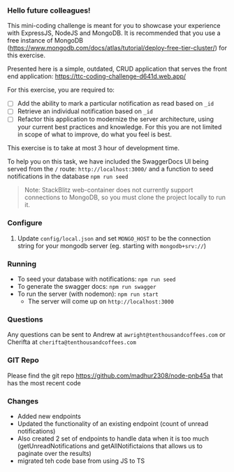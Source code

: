 ### Hello future colleagues!

This mini-coding challenge is meant for you to showcase your experience with ExpressJS, NodeJS and MongoDB. It is recommended that you use a free instance of MongoDB (https://www.mongodb.com/docs/atlas/tutorial/deploy-free-tier-cluster/) for this exercise.

Presented here is a simple, outdated, CRUD application that serves the front end application: https://ttc-coding-challenge-d641d.web.app/

For this exercise, you are required to:

- [ ] Add the ability to mark a particular notification as read based on `_id`
- [ ] Retrieve an individual notification based on `_id`
- [ ] Refactor this application to modernize the server architecture, using your current best practices and knowledge. For this you are not limited in scope of what to improve, do what you feel is best.

This exercise is to take at most 3 hour of development time.

To help you on this task, we have included the SwaggerDocs UI being served from the `/` route: `http://localhost:3000/` and a function to seed
notifications in the database `npm run seed`

> Note: StackBlitz web-container does not currently support connections to MongoDB, so you must clone the project locally to run it.

### Configure

1. Update `config/local.json` and set `MONGO_HOST` to be the connection string for your mongodb server (eg. starting with `mongodb+srv://`)

### Running

- To seed your database with notifications: `npm run seed`
- To generate the swagger docs: `npm run swagger`
- To run the server (with nodemon): `npm run start`
  - The server will come up on `http://localhost:3000`

### Questions

Any questions can be sent to Andrew at `awright@tenthousandcoffees.com` or Cherifta at `cherifta@tenthousandcoffees.com`

### GIT Repo

Please find the git repo https://github.com/madhur2308/node-pnb45a that has the most recent code

### Changes

- Added new endpoints
- Updated the functionality of an existing endpoint (count of unread notifications)
- Also created 2 set of endpoints to handle data when it is too much (getUnreadNotifications and getAllNotifictaions that allows us to paginate over the results)
- migrated teh code base from using JS to TS
